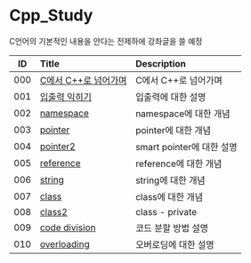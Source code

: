 # Cpp_Study

C언어의 기본적인 내용을 안다는 전제하에 강좌글을 쓸 예정

|ID|Title|Description|
|:---:|:---|:---|
|000|[C에서 C++로 넘어가며](./000/README.md)|C에서 C++로 넘어가며|
|001|[입출력 익히기](./001/README.md)|입출력에 대한 설명|
|002|[namespace](./002/README.md)|namespace에 대한 개념|
|003|[pointer](./003/README.md)|pointer에 대한 개념|
|004|[pointer2](./004/README.md)|smart pointer에 대한 설명|
|005|[reference](./005/README.md)|reference에 대한 개념|
|006|[string](./006/README.md)|string에 대한 개념|
|007|[class](./007/README.md)|class에 대한 개념|
|008|[class2](./008/README.md)|class - private|
|009|[code division](./009/README.md)|코드 분할 방법 설명|
|010|[overloading](./010/README.md)|오버로딩에 대한 설명|